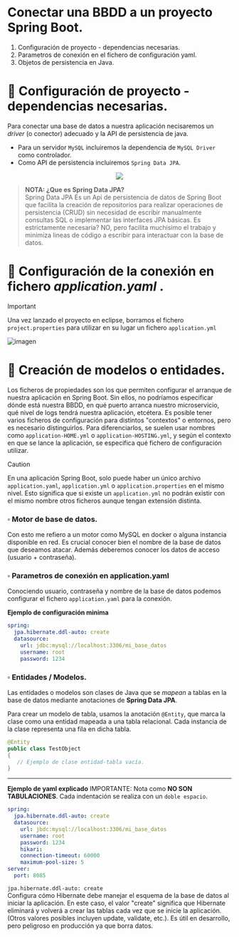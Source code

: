 # Conectar una BBDD a un proyecto Spring Boot.
1. Configuración de proyecto - dependencias necesarias.
2. Parametros de conexión en el fichero de configuración yaml.
3. Objetos de persistencia en Java.


# 📌 Configuración de proyecto - dependencias necesarias.
Para conectar una base de datos a nuestra aplicación necisaremos un _driver_ (o conector) adecuado y la API de persistencia de java.
- Para un servidor `MySQL` incluiremos la dependencia de `MySQL Driver` como controlador.
- Como API de persistencia incluiremos `Spring Data JPA`.
    
<p align="center" >
   <img src="https://github.com/user-attachments/assets/5b1b30de-d123-4724-aeec-212e421a26d1"><img>
</p>
   
>**NOTA: ¿Que es Spring Data JPA?**   
>Spring Data JPA Es un Api de persistencia de datos de Spring Boot que facilita la creación de repositorios para realizar operaciones de persistencia (CRUD) sin necesidad de 
escribir manualmente consultas SQL o implementar las interfaces JPA básicas. Es estrictamente necesaria? NO, pero facilita muchisimo el trabajo y minimiza lineas de código a 
escribir para interactuar con la base de datos.
   
     
# 📌 Configuración de la conexión en fichero _application.yaml_ .
>[!IMPORTANT]
>Una vez lanzado el proyecto en eclipse, borramos el fichero `project.properties` para utilizar en su lugar un fichero `application.yml`
>   
>![imagen](https://github.com/user-attachments/assets/2e848b19-92b0-43db-97cb-6071d8bd9a0d)

# 📌 Creación de modelos o entidades.



    
Los ficheros de propiedades son los que permiten configurar el arranque de nuestra aplicación en Spring Boot. Sin ellos, no podríamos especificar dónde está nuestra BBDD, 
en qué puerto arranca nuestro microservicio, qué nivel de logs tendrá nuestra aplicación, etcétera. Es posible tener varios ficheros de configuración para distintos "contextos" 
o entornos, pero es necesario distinguirlos. Para diferenciarlos, se suelen usar nombres como `application-HOME.yml` o `application-HOSTING.yml`, y según el contexto en que se lance 
la aplicación, se especifica qué fichero de configuración utilizar.
    
>[!Caution]
>En una aplicación Spring Boot, solo puede haber un único archivo `application.yaml`, `application.yml` o `application.properties` en el mismo nivel. Esto significa que si existe un
`application.yml` no podrán existir con el mismo nombre otros ficheros aunque tengan extensión distinta.
   


### ▫️ Motor de base de datos.
Con esto me refiero a un motor como MySQL en docker o alguna instancia disponible en red.
Es crucial conocer bien el nombre de la base de datos que deseamos atacar.
Además deberemos conocer los datos de acceso (usuario + contraseña).

### ▫️ Parametros de conexión en application.yaml
Conociendo usuario, contraseña y nombre de la base de datos podemos configurar el fichero `application.yaml` para la conexión.

**Ejemplo de configuración minima**
```yaml
spring:
  jpa.hibernate.ddl-auto: create
  datasource:
    url: jdbc:mysql://localhost:3306/mi_base_datos
    username: root
    password: 1234
```

### ▫️ Entidades / Modelos.
Las entidades o modelos son clases de Java que se _mapean_ a tablas en la base de datos mediante anotaciones de **Spring Data JPA**.
     
Para crear un modelo de tabla, usamos la anotación `@Entity`, que marca la clase como una entidad mapeada a una tabla relacional. Cada instancia de la clase representa una fila en dicha tabla.

```java
@Entity
public class TestObject
{
   // Ejemplo de clase entidad-tabla vacía.
}
```





---


**Ejemplo de yaml explicado**
IMPORTANTE: Nota como **NO SON TABULACIONES**. Cada indentación se realiza con un `doble espacio`.
```yaml
spring:
  jpa.hibernate.ddl-auto: create
  datasource:
    url: jbdc:mysql://localhost:3306/mi_base_datos
    username: root
    password: 1234
    hikari:
    connection-timeout: 60000
    maximum-pool-size: 5
server:
  port: 8085
```
   
`jpa.hibernate.ddl-auto: create`   
Configura cómo Hibernate debe manejar el esquema de la base de datos al iniciar la aplicación. En este caso, el valor "create" significa que Hibernate eliminará y volverá a crear las tablas cada vez que se inicie la aplicación. (Otros valores posibles incluyen update, validate, etc.). Es útil en desarrollo, pero peligroso en producción ya que borra datos.
